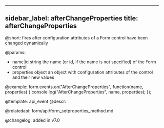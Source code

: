 
---
sidebar_label: afterChangeProperties
title: afterChangeProperties
---          

@short: fires after configuration attributes of a Form control have been changed dynamically


@params:
- name|id   string      the name (or id, if the name is not specified) of the Form control
- properties     object      an object with configuration attributes of the control and their new values

@example:
form.events.on("AfterChangeProperties", function(name, properties) {
    console.log("AfterChangeProperties", name,  properties);
});


@template: api_event
@descr:

@relatedapi: form/api/form_setproperties_method.md

@changelog: added in v7.0

